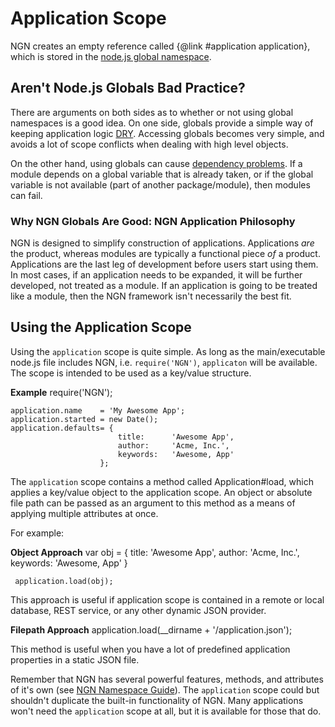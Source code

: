 # Application Scope
NGN creates an empty reference called {@link #application application}, which is stored in the [node.js global namespace](http://nodejs.org/api/globals.html#globals_global).

## Aren't Node.js Globals Bad Practice?
There are arguments on both sides as to whether or not using global namespaces is a good idea. On one side, globals provide a simple way
of keeping application logic [DRY](http://en.wikipedia.org/wiki/Don't_repeat_yourself). Accessing globals becomes very simple, and avoids
a lot of scope conflicts when dealing with high level objects.

On the other hand, using globals can cause [dependency problems](http://blog.nodejs.org/2012/02/27/managing-node-js-dependencies-with-shrinkwrap/).
If a module depends on a global variable that is already taken, or if the global variable is not available (part of another package/module), then
modules can fail.

### Why NGN Globals Are Good: NGN Application Philosophy
NGN is designed to simplify construction of applications. Applications _are_ the product, whereas modules are typically a functional piece _of_ a product.
Applications are the last leg of development before users start using them. In most cases, if an application needs to be expanded, it will be further
developed, not treated as a module. If an application is going to be treated like a module, then the NGN framework isn't necessarily the best fit.

## Using the Application Scope
Using the `application` scope is quite simple. As long as the main/executable node.js file includes NGN, i.e. `require('NGN')`, `applicaton` will be
available. The scope is intended to be used as a key/value structure.

**Example**
	require('NGN');
	
	application.name 	= 'My Awesome App';
	application.started = new Date();
	application.defaults= {
							title: 		'Awesome App',
							author:		'Acme, Inc.',
							keywords:	'Awesome, App'
						};

The `application` scope contains a method called Application#load, which applies a key/value object to the application scope. 
An object or absolute file path can be passed as an argument to this method as a means of applying multiple attributes at once.

For example:

**Object Approach**
     var obj = {
     	title:      'Awesome App',
        author:     'Acme, Inc.',
		keywords:   'Awesome, App'
     }
     
     application.load(obj);

This approach is useful if application scope is contained in a remote or local database, REST service, or any other dynamic JSON provider. 

**Filepath Approach**
     application.load(__dirname + '/application.json');

This method is useful when you have a lot of predefined application properties in a static JSON file.

Remember that NGN has several powerful features, methods, and attributes of it's own (see [NGN Namespace Guide](#!/guide/global_features)). The `application`
scope could but shouldn't duplicate the built-in functionality of NGN. Many applications won't need the `application` scope at all, but it
is available for those that do.